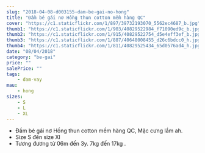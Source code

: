 ```yaml
---
slug: "2018-04-08-d003155-dam-be-gai-no-hong"
title: "Đầm bé gái nơ Hồng thun cotton mềm hàng QC"
cover: "https://c1.staticflickr.com/1/897/39732193070_5562ec4687_b.jpg"
thumb1: "https://c1.staticflickr.com/1/903/40829522984_f71090ed9c_b.jpg"
thumb2: "https://c1.staticflickr.com/1/915/40829522754_d5e4eff3ef_b.jpg"
thumb3: "https://c1.staticflickr.com/1/887/40648008455_d26c6bdcc0_h.jpg"
thumb4: "https://c1.staticflickr.com/1/811/40829525434_65d0576ad4_h.jpg"
date: "08/04/2018"
category: "be-gai"
price: ""
salePrice: ""
tags:
    - dam-vay
mau:
    - hong
sizes:
    - S
    - L
    - XL
---
```


- Đầm bé gái nơ Hồng thun cotton mềm hàng QC, Mặc cưng lắm ah.
- Size S đến size Xl
- Tương đương từ 06m đến 3y. 7kg đến 17kg .